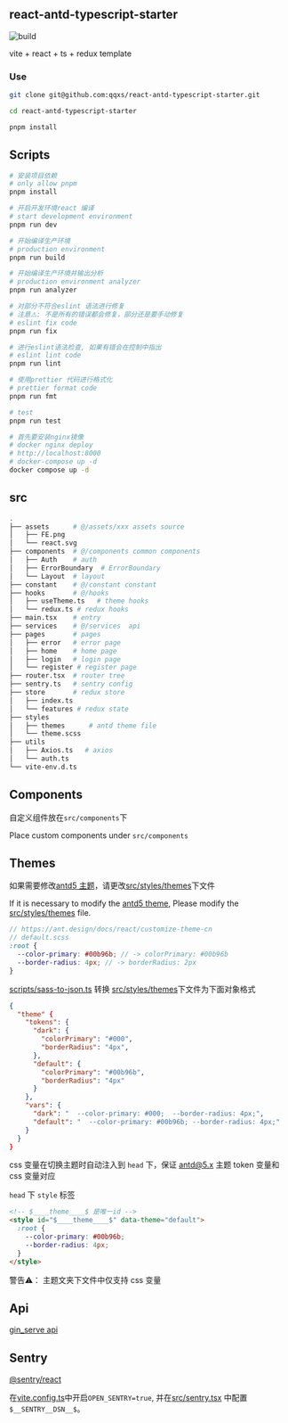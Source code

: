 ## react-antd-typescript-starter

![build](https://github.com/qqxs/react-antd-typescript-starter/workflows/build/badge.svg)

vite + react + ts + redux template

### Use

```sh
git clone git@github.com:qqxs/react-antd-typescript-starter.git

cd react-antd-typescript-starter

pnpm install
```

## Scripts

```sh
# 安装项目依赖
# only allow pnpm
pnpm install

# 开启开发环境react 编译
# start development environment
pnpm run dev

# 开始编译生产环境
# production environment
pnpm run build

# 开始编译生产环境并输出分析
# production environment analyzer
pnpm run analyzer

# 对部分不符合eslint 语法进行修复
# 注意⚠️: 不是所有的错误都会修复，部分还是要手动修复
# eslint fix code
pnpm run fix

# 进行eslint语法检查, 如果有错会在控制中指出
# eslint lint code
pnpm run lint

# 使用prettier 代码进行格式化
# prettier format code
pnpm run fmt

# test
pnpm run test

# 首先要安装nginx镜像
# docker nginx deploy
# http://localhost:8000
# docker-compose up -d
docker compose up -d
```

## src

```bash
.
├── assets      # @/assets/xxx assets source
│   ├── FE.png
│   └── react.svg
├── components  # @/components common components
│   ├── Auth    # auth
│   ├── ErrorBoundary  # ErrorBoundary
│   └── Layout  # layout
├── constant    # @/constant constant
├── hooks       # @/hooks
│   ├── useTheme.ts   # theme hooks
│   └── redux.ts # redux hooks
├── main.tsx    # entry
├── services    # @/services  api
├── pages       # pages
│   ├── error   # error page
│   ├── home    # home page
│   ├── login   # login page
│   └── register # register page
├── router.tsx  # router tree
├── sentry.ts   # sentry config
├── store       # redux store
│   ├── index.ts
│   └── features # redux state
├── styles
│   ├── themes      # antd theme file
│   └── theme.scss
├── utils
│   ├── Axios.ts   # axios
│   └── auth.ts
└── vite-env.d.ts
```

## Components

自定义组件放在`src/components`下

Place custom components under `src/components`

## Themes

如果需要修改[antd5 主题](https://ant.design/docs/react/customize-theme-cn)，请更改[src/styles/themes](./src/styles/themes)下文件

If it is necessary to modify the [antd5 theme](https://ant.design/docs/react/customize-theme-cn), Please modify the [src/styles/themes](./src/styles/themes) file.

```scss
// https://ant.design/docs/react/customize-theme-cn
// default.scss
:root {
  --color-primary: #00b96b; // -> colorPrimary: #00b96b
  --border-radius: 4px; // -> borderRadius: 2px
}
```

[scripts/sass-to-json.ts](./scripts/sass-to-json.ts) 转换 [src/styles/themes](./src/styles/themes)下文件为下面对象格式

```json
{
  "theme" {
    "tokens": {
      "dark": {
        "colorPrimary": "#000",
        "borderRadius": "4px",
      },
      "default": {
        "colorPrimary": "#00b96b",
        "borderRadius": "4px"
      }
    },
    "vars": {
      "dark": "  --color-primary: #000;  --border-radius: 4px;",
      "default": "  --color-primary: #00b96b; --border-radius: 4px;"
    }
  }
}
```

css 变量在切换主题时自动注入到 `head` 下，保证 [antd@5.x](https://ant-design.antgroup.com/docs/react/customize-theme-cn) 主题 token 变量和css 变量对应

`head` 下 `style` 标签

```html
<!-- $____theme____$ 是唯一id -->
<style id="$____theme____$" data-theme="default">
  :root {
    --color-primary: #00b96b;
    --border-radius: 4px;
  }
</style>
```

警告⚠️： 主题文夹下文件中仅支持 css 变量

<!-- 如果使用`less`, 请安装 [less-vars-to-js](https://www.npmjs.com/package/less-vars-to-js) 按照下面 👇 代码自行调试。

If using `less`, please install [less-vars-to-js](https://www.npmjs.com/package/less-vars-to-js) According to the following 👇 Code self debugging.

````ts
import lessToJs from 'less-vars-to-js';
import { lowerCamel } from '@skax/camel';
import fs from 'fs';

/**
 * less 变量转成 json 格式 (更改 antd 主题样式更新需要重启)
 * Convert the less variable to JSON format
 *
 * @example
 *
 * ```less
 *   $color-primary: #00b96b;
 *   $border-radius: 2px;
 * ```
 *
 * ```js
 * lessVar2JSON()  //  -> {"colorPrimary": "#00b96b", "borderRadius": "2px"}
 * ```
 *
 * @returns {Object}
 */
function lessVar2JSON() {
  // Read the less file in as string
  const paletteLess = fs.readFileSync('./src/styles/antd-theme.less', 'utf-8');
  // Pass in file contents
  const palette = lessToJs(paletteLess, {
    resolveVariables: true,
    stripPrefix: true,
  });

  return Object.keys(palette).reduce((pre, cur) => {
    pre[lowerCamel(cur, '-')] = palette[cur];
    return pre;
  }, {});
}
export default lessVar2JSON;
```` -->

## Api

[gin_serve api](https://github.com/freeshineit/gin_serve)

## Sentry

[@sentry/react](https://docs.sentry.io/platforms/javascript/guides/react/)

在[vite.config.ts](./vite.config.ts)中开启`OPEN_SENTRY=true`, 并在[src/sentry.tsx](./src/sentry.ts) 中配置 `$__SENTRY__DSN__$`。
